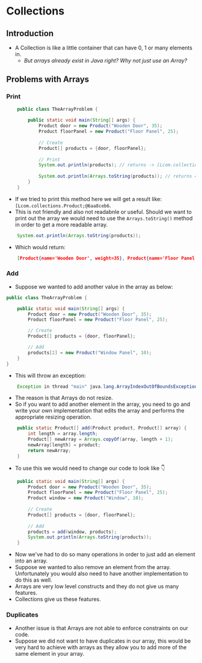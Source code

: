 # Collections

## Introduction
* A Collection is like a little container that can have 0, 1 or many elements in.
    * _But arrays already exist in Java right? Why not just use an Array?_

## Problems with Arrays

### Print
```java
    public class TheArrayProblem {
    
        public static void main(String[] args) {
            Product door = new Product("Wooden Door", 35);
            Product floorPanel = new Product("Floor Panel", 25);
    
            // Create
            Product[] products = {door, floorPanel};
    
            // Print
            System.out.println(products); // returns -> [Lcom.collections.Product;@{SOME-HASH-CODE-HERE}
    
            System.out.println(Arrays.toString(products)); // returns => [Product{name='Wooden Door', weight=35}, Product{name='Floor Panel', weight=25}]
        }
    }
```

* If we tried to print this method here we will get a result like:
`[Lcom.collections.Product;@6aa8ceb6`.
* This is not friendly and also not readabnle or useful.
Should we want to print out the array we would need to use the `Arrays.toString()` method
in order to get a more readable array.

```java
    System.out.println(Arrays.toString(products));
```
* Which would return:
```json
    [Product{name='Wooden Door', weight=35}, Product{name='Floor Panel', weight=25}]
```

### Add

* Suppose we wanted to add another value in the array as below:

```java
public class TheArrayProblem {

    public static void main(String[] args) {
        Product door = new Product("Wooden Door", 35);
        Product floorPanel = new Product("Floor Panel", 25);

        // Create
        Product[] products = {door, floorPanel};

        // Add
        products[2] = new Product("Window Panel", 10);
    }
}
```
* This will throw an exception:

```java
    Exception in thread "main" java.lang.ArrayIndexOutOfBoundsException: 2
```
* The reason is that Arrays do not resize.
* So if you want to add another element in the array, you need to go and write your own
implementation that edits the array and performs the appropriate resizing operation.

```java
    public static Product[] add(Product product, Product[] array) {
        int length = array.length;
        Product[] newArray = Arrays.copyOf(array, length + 1);
        newArray[length] = product;
        return newArray;
    }
```

* To use this we would need to change our code to look like :point_down:

```java
    public static void main(String[] args) {
        Product door = new Product("Wooden Door", 35);
        Product floorPanel = new Product("Floor Panel", 25);
        Product window = new Product("Window", 10);
    
        // Create
        Product[] products = {door, floorPanel};
    
        // Add
        products = add(window, products);
        System.out.println(Arrays.toString(products));
    }
```

* Now we've had to do so many operations in order to just add an element into an array.
* Suppose we wanted to also remove an element from the array. Unfortunately you would also
need to have another implementation to do this as well.
* Arrays are very low level constructs and they do not give us many features.
* Collections give us these features.

### Duplicates

* Another issue is that Arrays are not able to enforce constraints on our code.
* Suppose we did not want to have duplicates in our array, this would be very hard to achieve with arrays
as they allow you to add more of the same element in your array.